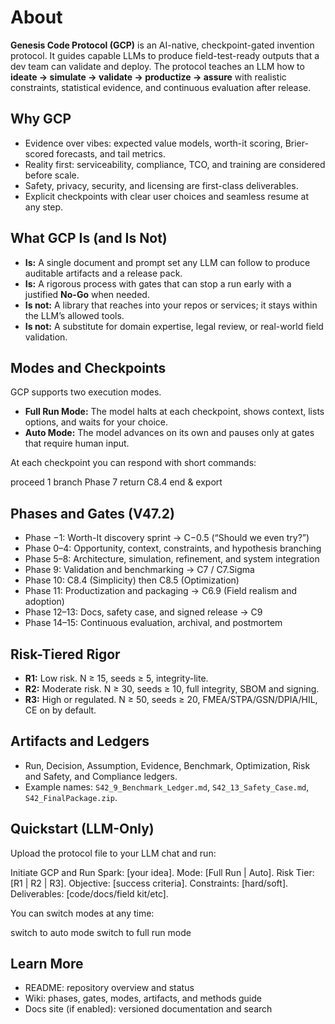 # About

**Genesis Code Protocol (GCP)** is an AI-native, checkpoint-gated invention protocol.
It guides capable LLMs to produce field-test-ready outputs that a dev team can validate and deploy.
The protocol teaches an LLM how to **ideate → simulate → validate → productize → assure** with realistic
constraints, statistical evidence, and continuous evaluation after release.

## Why GCP

* Evidence over vibes: expected value models, worth-it scoring, Brier-scored forecasts, and tail metrics.
* Reality first: serviceability, compliance, TCO, and training are considered before scale.
* Safety, privacy, security, and licensing are first-class deliverables.
* Explicit checkpoints with clear user choices and seamless resume at any step.

## What GCP Is (and Is Not)

* **Is:** A single document and prompt set any LLM can follow to produce auditable artifacts and a release pack.
* **Is:** A rigorous process with gates that can stop a run early with a justified **No-Go** when needed.
* **Is not:** A library that reaches into your repos or services; it stays within the LLM’s allowed tools.
* **Is not:** A substitute for domain expertise, legal review, or real-world field validation.

## Modes and Checkpoints

GCP supports two execution modes.

* **Full Run Mode:** The model halts at each checkpoint, shows context, lists options, and waits for your choice.
* **Auto Mode:** The model advances on its own and pauses only at gates that require human input.

At each checkpoint you can respond with short commands:

proceed 1
branch Phase 7
return C8.4
end & export

## Phases and Gates (V47.2)

* Phase −1: Worth-It discovery sprint → C−0.5 (“Should we even try?”)
* Phase 0–4: Opportunity, context, constraints, and hypothesis branching
* Phase 5–8: Architecture, simulation, refinement, and system integration
* Phase 9: Validation and benchmarking → C7 / C7.Sigma
* Phase 10: C8.4 (Simplicity) then C8.5 (Optimization)
* Phase 11: Productization and packaging → C6.9 (Field realism and adoption)
* Phase 12–13: Docs, safety case, and signed release → C9
* Phase 14–15: Continuous evaluation, archival, and postmortem

## Risk-Tiered Rigor

* **R1:** Low risk. N ≥ 15, seeds ≥ 5, integrity-lite.
* **R2:** Moderate risk. N ≥ 30, seeds ≥ 10, full integrity, SBOM and signing.
* **R3:** High or regulated. N ≥ 50, seeds ≥ 20, FMEA/STPA/GSN/DPIA/HIL, CE on by default.

## Artifacts and Ledgers

* Run, Decision, Assumption, Evidence, Benchmark, Optimization, Risk and Safety, and Compliance ledgers.
* Example names: `S42_9_Benchmark_Ledger.md`, `S42_13_Safety_Case.md`, `S42_FinalPackage.zip`.

## Quickstart (LLM-Only)

Upload the protocol file to your LLM chat and run:

Initiate GCP and Run Spark: [your idea].
Mode: [Full Run | Auto].
Risk Tier: [R1 | R2 | R3].
Objective: [success criteria].
Constraints: [hard/soft].
Deliverables: [code/docs/field kit/etc].

You can switch modes at any time:

switch to auto mode
switch to full run mode

## Learn More

* README: repository overview and status
* Wiki: phases, gates, modes, artifacts, and methods guide
* Docs site (if enabled): versioned documentation and search
